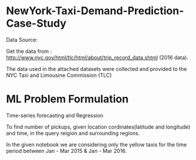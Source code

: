 # NewYork-Taxi-Demand-Prediction-Case-Study

Data Source:

Get the data from : http://www.nyc.gov/html/tlc/html/about/trip_record_data.shtml (2016 data).

The data used in the attached datasets were collected and provided to the NYC Taxi and Limousine Commission (TLC) 

# ML Problem Formulation
Time-series forecasting and Regression

To find number of pickups, given location cordinates(latitude and longitude) and time, in the query reigion and surrounding regions.

In the given notebook we are considering only the yellow taxis for the time period between Jan - Mar 2015 & Jan - Mar 2016. 
